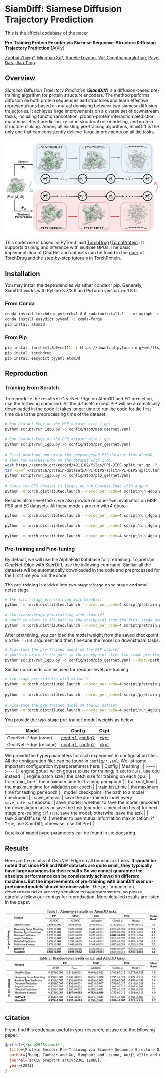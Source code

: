 # SiamDiff: Siamese Diffusion Trajectory Prediction


This is the official codebase of the paper

**Pre-Training Protein Encoder via Siamese Sequence-Structure Diffusion Trajectory Prediction**
[[ArXiv](https://arxiv.org/abs/2301.12068)]

[Zuobai Zhang*](https://oxer11.github.io/), [Minghao Xu*](https://chrisallenming.github.io/), [Aurelie Lozano](https://researcher.watson.ibm.com/researcher/view.php?person=us-aclozano), [Vijil Chenthamarakshan](https://researcher.watson.ibm.com/researcher/view.php?person=us-ecvijil), [Payel Das](https://researcher.watson.ibm.com/researcher/view.php?person=us-daspa), [Jian Tang](https://jian-tang.com/)

## Overview

*Siamese Diffusion Trajectory Prediction (**SiamDiff**)* is a diffusion-based pre-training algorithm for protein structure encoders.
The method performs diffusion on both protein sequences and structures and learn effective representations based on mutual denoising between two siamese diffusion trajectories.
It achieves large improvements on a diverse set of downstream tasks, including function annotation, protein-protein interaction prediction, mutational effect prediction, residue structural role modeling, and protein structure ranking.
Among all existing pre-training algorithms, SiamDiff is the only one that can consistently deliever large improvments on all the tasks.

![SiamDiff](./asset/SiamDiff.png)

This codebase is based on PyTorch and [TorchDrug] ([TorchProtein](https://torchprotein.ai)). 
It supports training and inference with multiple GPUs.
The basic implementation of GearNet and datasets can be found in the [docs](https://torchdrug.ai/docs/) of TorchDrug and the step-by-step [tutorials](https://torchprotein.ai/tutorials) in TorchProtein.

[TorchDrug]: https://github.com/DeepGraphLearning/torchdrug

## Installation

You may install the dependencies via either conda or pip. Generally, SiamDiff works
with Python 3.7/3.8 and PyTorch version >= 1.8.0.

### From Conda

```bash
conda install torchdrug pytorch=1.8.0 cudatoolkit=11.1 -c milagraph -c pytorch-lts -c pyg -c conda-forge
conda install easydict pyyaml -c conda-forge
pip install atom3d
```

### From Pip

```bash
pip install torch==1.8.0+cu111 -f https://download.pytorch.org/whl/lts/1.8/torch_lts.html
pip install torchdrug
pip install easydict pyyaml atom3d
```


## Reproduction

### Training From Scratch

To reproduce the results of GearNet-Edge on Atom3D and EC prediction, use the following command. 
All the datasets except PIP will be automatically downloaded in the code.
It takes longer time to run the code for the first time due to the preprocessing time of the dataset.

```bash
# Run GearNet-Edge on the MSP dataset with 1 gpu
python script/run_1gpu.py -c config/atom/msp_gearnet.yaml

# Run GearNet-Edge on the PSR dataset with 1 gpu
python script/run_1gpu.py -c config/atom/psr_gearnet.yaml

# First download and unzip the preprocessed PIP dataset from Atom3D,
# Then run GearNet-Edge on the dataset with 1 gpu
wget https://zenodo.org/record/4911102/files/PPI-DIPS-split.tar.gz -P ~/scratch/protein-datasets/PPI-DIPS-split/
tar -zxvf ~/scratch/protein-datasets/PPI-DIPS-split/PPI-DIPS-split.tar.gz -C ~/scratch/protein-datasets/PPI-DIPS-split/
python script/run_1gpu.py -c config/atom/pip_gearnet.yaml

# Since the RES dataset is large, we run GearNet-Edge with 4 gpus
python -m torch.distributed.launch --nproc_per_node=4 script/run_4gpu.py -c config/atom/res_gearnet.yaml
```

Besides atom-level tasks, we also provide residue-level evaluation on MSP, PSR and EC datasets. All these models are run with 4 gpus.
```bash
python -m torch.distributed.launch --nproc_per_node=4 script/run_4gpu.py -c config/res/msp_gearnet.yaml

python -m torch.distributed.launch --nproc_per_node=4 script/run_4gpu.py -c config/res/psr_gearnet.yaml

python -m torch.distributed.launch --nproc_per_node=4 script/run_4gpu.py -c config/res/ec_gearnet.yaml
```

### Pre-training and Fine-tuning
By default, we will use the AlphaFold Database for pretraining.
To pretrain GearNet-Edge with SiamDiff, use the following command. 
Similar, all the datasets will be automatically downloaded in the code and preprocessed for the first time you run the code.

The pre-training is divided into two stages: large noise stage and small noise stage.
```bash
# The first-stage pre-training with SiamDiff
python -m torch.distributed.launch --nproc_per_node=4 script/pretrain.py -c config/pretrain/gearnet_1st.yaml

# The second-stage pre-training with SiamDiff
# <path_to_ckpt> is the path to the checkpoint from the first-stage pre-training
python -m torch.distributed.launch --nproc_per_node=4 script/pretrain.py -c config/pretrain/gearnet_2st.yaml --ckpt <path_to_ckpt>
```

After pretraining, you can load the model weight from the saved checkpoint via the `--ckpt` argument and then fine-tune the model on downstream tasks.

```bash
# Fine-tune the pre-trained model on the PIP dataset
# <path_to_ckpt> is the path to the checkpoint after two-stage pre-training
python script/run_1gpu.py -c config/atom/pip_gearnet.yaml --ckpt <path_to_ckpt>
```

Similar commands can be used for residue-level pre-training.
```bash
# Two-stage pre-training with SiamDiff
python -m torch.distributed.launch --nproc_per_node=4 script/pretrain.py -c config/pretrain/res_gearnet_1st.yaml

python -m torch.distributed.launch --nproc_per_node=4 script/pretrain.py -c config/pretrain/res_gearnet_2st.yaml --ckpt <path_to_ckpt>

# Fine-tune the pre-trained model on the EC dataset
python -m torch.distributed.launch --nproc_per_node=4 script/run_4gpu.py -c config/res/ec_gearnet.yaml --ckpt <path_to_ckpt>
```

You provide the two-stage pre-trained model weights as below.

| Model | Config | Ckpt |
| ---- | :----: | :----: |
| GearNet-Edge (atom) | [config1](./config/pretrain/gearnet_1st.yaml), [config2](./config/pretrain/gearnet_2nd.yaml) | [ckpt](https://www.dropbox.com/scl/fi/hvtmqqfr6bvz8y2wrdrph/siamdiff_gearnet_res.pth?rlkey=daeanrcqk9b0erw9ot04932c6&dl=0) |
| GearNet-Edge (residue) | [config1](./config/pretrain/res_gearnet_1st.yaml), [config2](./config/pretrain/res_gearnet_2nd.yaml) | [ckpt](https://www.dropbox.com/scl/fi/njhq7lqrdn2bnvk0wxwz2/siamdiff_gearnet_atom.pth?rlkey=h78tif5a0pwq6mmw7atp7962v&dl=0) |

We provide the hyperparameters for each experiment in configuration files.
All the configuration files can be found in `config/*.yaml`.
We list some important configuration hyperparameters here:
| Config | Meaning |
| :---- | :---- |
| engine.gpus | which gpu(s) to use for training; if set to `null`, use cpu instead |
| engine.batch_size | the batch size for training on each gpu |
| train.train_time | the maximum time for training per epoch |
| train.val_time | the maximum time for validation per epoch |
| train.test_time | the maximum time for testing per epoch |
| model_checkpoint | the path to a model checkpoint |
| save_interval | save the pre-trained model every `save_interval` epochs |
| save_model | whether to save the model (encoder) for downstream tasks or save the task (encoder + prediction head) for next-stage pre-training ; if `True`, save the model; otherwise, save the task |
| task.SiamDiff.use_MI | whether to use mutual information maximization; if `True`, use SiamDiff; otherwise, use DiffPreT |

Details of model hyperparameters can be found in the docstring.

## Results
Here are the results of GearNet-Edge on all benchmark tasks.
**It should be noted that since PSR and MSP datasets are quite small, they typcically have large variances for their results. So we cannot guarantee the absolute performance can be consistently achieved on different machines. But the improvements of pre-training with SiamDiff over un-pretrained models should be observable.**
The performance on downstream tasks are very sensitive to hyperparameters, so please carefully follow our configs for reproduction.
More detailed results are listed in the paper.

![Atom](./asset/atom_result.png)
![Residue](./asset/residue_result.png)

## Citation
If you find this codebase useful in your research, please cite the following paper.

```bibtex
@article{zhang2023siamdiff,
  title={Protein Encoder Pre-Training via Siamese Sequence-Structure Diffusion Trajectory Prediction},
  author={Zhang, Zuobai* and Xu, Minghao* and Lozano, Aur{\'e}lie and Chenthamarakshan, Vijil and Das, Payel and Tang, Jian},
  journal={arXiv preprint arXiv:2301.12068},
  year={2023}
}
```
